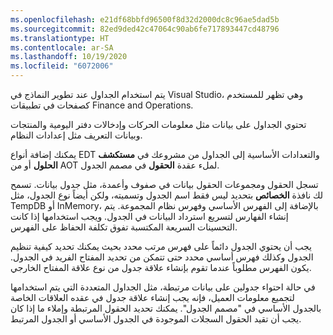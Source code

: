 ```yaml
---
ms.openlocfilehash: e21df68bbfd96500f8d32d2000dc8c96ae5dad5b
ms.sourcegitcommit: 82ed9ded42c47064c90ab6fe717893447cd48796
ms.translationtype: HT
ms.contentlocale: ar-SA
ms.lasthandoff: 10/19/2020
ms.locfileid: "6072006"
---
```

يتم استخدام الجداول عند تطوير النماذج في Visual Studio، وهي تظهر للمستخدم كصفحات في تطبيقات Finance and Operations. 

تحتوي الجداول على بيانات مثل معلومات الحركات وإدخالات دفتر اليومية والمنتجات وبيانات التعريف مثل إعدادات النظام.

يمكنك إضافة أنواع EDT والتعدادات الأساسية إلى الجداول من مشروعك في **مستكشف الحلول** أو من AOT لملء عقدة **الحقول** في مصمم الجدول.

تسجل الحقول ومجموعات الحقول بيانات في صفوف وأعمدة، مثل جدول بيانات. تسمح لك نافذة **الخصائص** بتحديد ليس فقط اسم الجدول وتسميته، ولكن أيضاً نوع الجدول، مثل TempDB أو InMemory، بالإضافة إلى الفهرس الأساسي وفهرس نظام المجموعة. يتم إنشاء الفهارس لتسريع استرداد البيانات في الجدول. ويجب استخدامها إذا كانت التحسينات السريعة المكتسبة تفوق تكلفة الحفاظ على الفهرس.

يجب أن يحتوي الجدول دائماً على فهرس مرتب محدد بحيث يمكنك تحديد كيفية تنظيم الجدول وكذلك فهرس أساسي محدد حتى تتمكن من تحديد المفتاح الفريد في الجدول. يكون الفهرس مطلوباً عندما تقوم بإنشاء علاقة جدول من نوع علاقة المفتاح الخارجي.

في حالة احتواء جدولين على بيانات مرتبطة، مثل الجداول المتعددة التي يتم استخدامها لتجميع معلومات العميل، فإنه يجب إنشاء علاقة جدول في عقده العلاقات الخاصة بالجدول الأساسي في "مصمم الجدول". يمكنك تحديد الحقول المرتبطة وإملاء ما إذا كان يجب أن تقيد الحقول السجلات الموجودة في الجدول الأساسي أو الجدول المرتبط.

